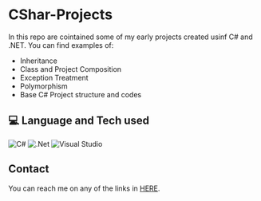 # CShar-Projects
In this repo are cointained some of my early projects created usinf C# and .NET. You can find examples of:

- Inheritance
- Class and Project Composition
- Exception Treatment
- Polymorphism 
- Base C# Project structure and codes

## :computer: Language and Tech used

![C#](https://img.shields.io/badge/c%23-%23239120.svg?style=for-the-badge&logo=c-sharp&logoColor=white)
![.Net](https://img.shields.io/badge/.NET-5C2D91?style=for-the-badge&logo=.net&logoColor=white)
![Visual Studio](https://img.shields.io/badge/Visual%20Studio-5C2D91.svg?style=for-the-badge&logo=visual-studio&logoColor=white)

## Contact
You can reach me on any of the links in [HERE](https://allmylinks.com/luccatambor).
